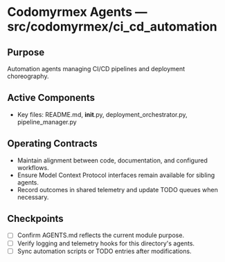 # Codomyrmex Agents — src/codomyrmex/ci_cd_automation

## Purpose
Automation agents managing CI/CD pipelines and deployment choreography.

## Active Components
- Key files: README.md, __init__.py, deployment_orchestrator.py, pipeline_manager.py

## Operating Contracts
- Maintain alignment between code, documentation, and configured workflows.
- Ensure Model Context Protocol interfaces remain available for sibling agents.
- Record outcomes in shared telemetry and update TODO queues when necessary.

## Checkpoints
- [ ] Confirm AGENTS.md reflects the current module purpose.
- [ ] Verify logging and telemetry hooks for this directory's agents.
- [ ] Sync automation scripts or TODO entries after modifications.
